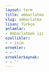 ```yaml
---
layout: term
title: ambarlatma
slug: ambarlatma
lisan: Türkçe
anlamlar:
- Ambarlatmak işi
ozellikler:
- - isim
ornekler:
- - ''
orneklerkaynak:
- - ''
---
```

